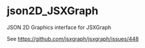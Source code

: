 # json2D_JSXGraph
JSON 2D Graphics interface for JSXGraph

See https://github.com/jsxgraph/jsxgraph/issues/448
